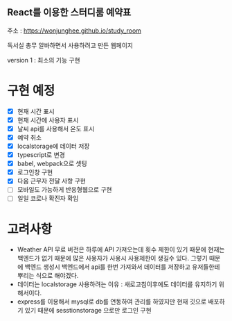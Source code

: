 ## React를 이용한 스터디룸 예약표

주소 : https://wonjunghee.github.io/study_room

독서실 총무 알바하면서 사용하려고 만든 웹페이지

version 1 : 최소의 기능 구현

# 구현 예정

- [x] 현재 시간 표시
- [x] 현재 시간에 사용자 표시
- [x] 날씨 api를 사용해서 온도 표시
- [x] 예약 취소
- [x] localstorage에 데이터 저장
- [x] typescript로 변경
- [x] babel, webpack으로 셋팅
- [x] 로그인창 구현
- [x] 다음 근무자 전달 사항 구현
- [ ] 모바일도 가능하게 반응형웹으로 구현
- [ ] 일일 코로나 확진자 확임

# 고려사항

- Weather API 무료 버전은 하루에 API 가져오는데 횟수 제한이 있기 때문에 현재는 백엔드가 없기 때문에 많은 사용자가 사용시 사용제한이 생길수 있다. 그렇기 때문에 백엔드 생성시 백엔드에서 api를 한번 가져와서 데이터를 저장하고 유저들한테 뿌리는 식으로 해야겠다.
- 데이터는 localstorage 사용하려는 이유 : 새로고침이후에도 데이터를 유지하기 위해서이다.
- express를 이용해서 mysql로 db를 연동하여 관리를 하였지만 현재 깃으로 배포하기 있기 때문에 sesstionstorage 으로만 로그인 구현
